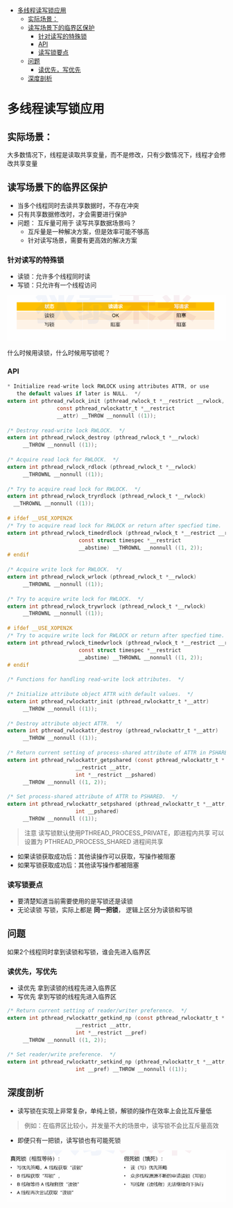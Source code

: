 - [多线程读写锁应用](#多线程读写锁应用)
  - [实际场景：](#实际场景)
  - [读写场景下的临界区保护](#读写场景下的临界区保护)
    - [针对读写的特殊锁](#针对读写的特殊锁)
    - [API](#api)
    - [读写锁要点](#读写锁要点)
  - [问题](#问题)
    - [读优先，写优先](#读优先写优先)
  - [深度剖析](#深度剖析)

# 多线程读写锁应用

## 实际场景： 
大多数情况下，线程是读取共享变量，而不是修改，只有少数情况下，线程才会修改共享变量

## 读写场景下的临界区保护

* 当多个线程同时去读共享数据时，不存在冲突
* 只有共享数据修改时，才会需要进行保护
* 问题： 互斥量可用于 读写共享数据场景吗？
  * 互斥量是一种解决方案，但是效率可能不够高
  * 针对读写场景，需要有更高效的解决方案

### 针对读写的特殊锁

* 读锁：允许多个线程同时读
* 写锁：只允许有一个线程访问

![多线程读写锁应用](./pic/多线程读写锁应用1.png)

什么时候用读锁，什么时候用写锁呢？

### API

```C
* Initialize read-write lock RWLOCK using attributes ATTR, or use
   the default values if later is NULL.  */
extern int pthread_rwlock_init (pthread_rwlock_t *__restrict __rwlock,
				const pthread_rwlockattr_t *__restrict
				__attr) __THROW __nonnull ((1));

/* Destroy read-write lock RWLOCK.  */
extern int pthread_rwlock_destroy (pthread_rwlock_t *__rwlock)
     __THROW __nonnull ((1));

/* Acquire read lock for RWLOCK.  */
extern int pthread_rwlock_rdlock (pthread_rwlock_t *__rwlock)
     __THROWNL __nonnull ((1));

/* Try to acquire read lock for RWLOCK.  */
extern int pthread_rwlock_tryrdlock (pthread_rwlock_t *__rwlock)
  __THROWNL __nonnull ((1));

# ifdef __USE_XOPEN2K
/* Try to acquire read lock for RWLOCK or return after specfied time.  */
extern int pthread_rwlock_timedrdlock (pthread_rwlock_t *__restrict __rwlock,
				       const struct timespec *__restrict
				       __abstime) __THROWNL __nonnull ((1, 2));
# endif

/* Acquire write lock for RWLOCK.  */
extern int pthread_rwlock_wrlock (pthread_rwlock_t *__rwlock)
     __THROWNL __nonnull ((1));

/* Try to acquire write lock for RWLOCK.  */
extern int pthread_rwlock_trywrlock (pthread_rwlock_t *__rwlock)
     __THROWNL __nonnull ((1));

# ifdef __USE_XOPEN2K
/* Try to acquire write lock for RWLOCK or return after specfied time.  */
extern int pthread_rwlock_timedwrlock (pthread_rwlock_t *__restrict __rwlock,
				       const struct timespec *__restrict
				       __abstime) __THROWNL __nonnull ((1, 2));
# endif

/* Functions for handling read-write lock attributes.  */

/* Initialize attribute object ATTR with default values.  */
extern int pthread_rwlockattr_init (pthread_rwlockattr_t *__attr)
     __THROW __nonnull ((1));

/* Destroy attribute object ATTR.  */
extern int pthread_rwlockattr_destroy (pthread_rwlockattr_t *__attr)
     __THROW __nonnull ((1));

/* Return current setting of process-shared attribute of ATTR in PSHARED.  */
extern int pthread_rwlockattr_getpshared (const pthread_rwlockattr_t *
					  __restrict __attr,
					  int *__restrict __pshared)
     __THROW __nonnull ((1, 2));

/* Set process-shared attribute of ATTR to PSHARED.  */
extern int pthread_rwlockattr_setpshared (pthread_rwlockattr_t *__attr,
					  int __pshared)
     __THROW __nonnull ((1));

```

> 注意 读写锁默认使用PTHREAD_PROCESS_PRIVATE，即进程内共享
> 可以设置为 PTHREAD_PROCESS_SHARED 进程间共享

* 如果读锁获取成功后：其他读操作可以获取，写操作被阻塞
* 如果写锁获取成功后：其他读写操作都被阻塞

### 读写锁要点

* 要清楚知道当前需要使用的是写锁还是读锁
* 无论读锁 写锁，实际上都是 **同一把锁**， 逻辑上区分为读锁和写锁

## 问题

如果2个线程同时拿到读锁和写锁，谁会先进入临界区

### 读优先，写优先

* 读优先 拿到读锁的线程先进入临界区
* 写优先 拿到写锁的线程先进入临界区

```C
/* Return current setting of reader/writer preference.  */
extern int pthread_rwlockattr_getkind_np (const pthread_rwlockattr_t *
					  __restrict __attr,
					  int *__restrict __pref)
     __THROW __nonnull ((1, 2));

/* Set reader/write preference.  */
extern int pthread_rwlockattr_setkind_np (pthread_rwlockattr_t *__attr,
					  int __pref) __THROW __nonnull ((1));
```

## 深度剖析

* 读写锁在实现上非常复杂，单纯上锁，解锁的操作在效率上会比互斥量低

> 例如：在临界区比较小，并发量不大的场景中，读写锁不会比互斥量高效

* 即便只有一把锁，读写锁也有可能死锁

![多线程读写锁应用](./pic/多线程读写锁应用2.png)